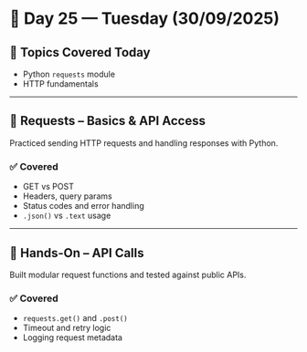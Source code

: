 # 📅 Day 25 — Tuesday (30/09/2025)

## 🧭 Topics Covered Today
  
- Python `requests` module  
- HTTP fundamentals

---

## 🔗 Requests – Basics & API Access

Practiced sending HTTP requests and handling responses with Python.

### ✅ Covered  
- GET vs POST  
- Headers, query params  
- Status codes and error handling  
- `.json()` vs `.text` usage

---

## 🧪 Hands-On – API Calls

Built modular request functions and tested against public APIs.

### ✅ Covered  
- `requests.get()` and `.post()`  
- Timeout and retry logic  
- Logging request metadata
